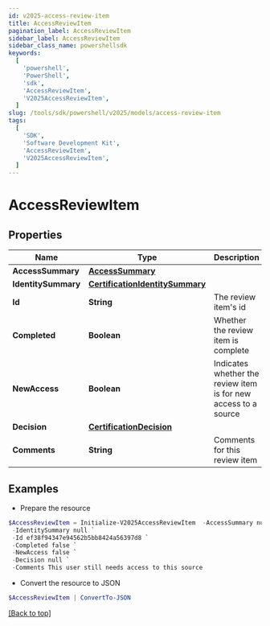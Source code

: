```yaml
---
id: v2025-access-review-item
title: AccessReviewItem
pagination_label: AccessReviewItem
sidebar_label: AccessReviewItem
sidebar_class_name: powershellsdk
keywords:
  [
    'powershell',
    'PowerShell',
    'sdk',
    'AccessReviewItem',
    'V2025AccessReviewItem',
  ]
slug: /tools/sdk/powershell/v2025/models/access-review-item
tags:
  [
    'SDK',
    'Software Development Kit',
    'AccessReviewItem',
    'V2025AccessReviewItem',
  ]
---
```


# AccessReviewItem

## Properties

| Name | Type | Description | Notes |
| --- | --- | --- | --- |
| **AccessSummary** | [**AccessSummary**](access-summary) |  | [optional] |
| **IdentitySummary** | [**CertificationIdentitySummary**](certification-identity-summary) |  | [optional] |
| **Id** | **String** | The review item's id | [optional] |
| **Completed** | **Boolean** | Whether the review item is complete | [optional] |
| **NewAccess** | **Boolean** | Indicates whether the review item is for new access to a source | [optional] |
| **Decision** | [**CertificationDecision**](certification-decision) |  | [optional] |
| **Comments** | **String** | Comments for this review item | [optional] |

## Examples

- Prepare the resource

```powershell
$AccessReviewItem = Initialize-V2025AccessReviewItem  -AccessSummary null `
 -IdentitySummary null `
 -Id ef38f94347e94562b5bb8424a56397d8 `
 -Completed false `
 -NewAccess false `
 -Decision null `
 -Comments This user still needs access to this source
```

- Convert the resource to JSON

```powershell
$AccessReviewItem | ConvertTo-JSON
```

[[Back to top]](#)
